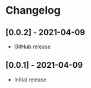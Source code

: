 # Changelog

## [0.0.2] - 2021-04-09
 - GitHub release


## [0.0.1] - 2021-04-09
 - Initial release
